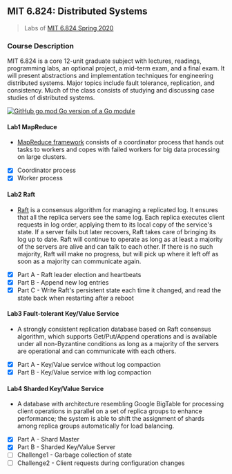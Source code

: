 ## MIT 6.824: Distributed Systems

> Labs of [MIT 6.824 Spring 2020](http://nil.csail.mit.edu/6.824/2020/)

### Course Description

MIT 6.824 is a core 12-unit graduate subject with lectures, readings, programming labs, an optional project, a mid-term exam, and a final exam. It will present abstractions and implementation techniques for engineering distributed systems. Major topics include fault tolerance, replication, and consistency. Much of the class consists of studying and discussing case studies of distributed systems.

[![GitHub go.mod Go version of a Go module](https://img.shields.io/github/go-mod/go-version/gomods/athens.svg)](https://github.com/gomods/athens)

#### Lab1 MapReduce
* [MapReduce framework](https://static.googleusercontent.com/media/research.google.com/zh-TW//archive/mapreduce-osdi04.pdf) consists of a coordinator process that hands out tasks to workers and copes with failed workers for big data processing on large clusters.
- [X] Coordinator process
- [X] Worker process

#### Lab2 Raft
* [Raft](https://raft.github.io/raft.pdf) is a consensus algorithm for managing a replicated
  log. It ensures that all the replica servers see the same log. Each replica executes client requests in log order, applying them to its local copy of the service's state.  If a server fails but later recovers, Raft takes care of bringing its log up to date. Raft will continue to operate as long as at least a majority of the servers are alive and can talk to each other. If there is no such majority, Raft will make no progress, but will pick up where it left off as soon as a majority can communicate again.
- [X] Part A - Raft leader election and heartbeats
- [X] Part B - Append new log entries
- [X] Part C - Write Raft's persistent state each time it changed, and read the state back when restarting after a reboot

#### Lab3 Fault-tolerant Key/Value Service
*  A strongly consistent replication database based on Raft consensus algorithm, which supports Get/Put/Append operations and is available under all non-Byzantine conditions as long as a majority of the servers are operational and can communicate with each others.
- [X] Part A - Key/Value service without log compaction
- [X] Part B - Key/Value service with log compaction

#### Lab4 Sharded Key/Value Service
* A database with architecture resembling Google BigTable for processing client operations in parallel on a set of replica groups to enhance performance; the system is able to shift the assignment of shards among replica groups automatically for load balancing.
- [X] Part A - Shard Master
- [X] Part B - Sharded Key/Value Server
- [ ] Challenge1 - Garbage collection of state
- [ ] Challenge2 - Client requests during configuration changes